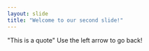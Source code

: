 ```yaml
---
layout: slide
title: "Welcome to our second slide!"
---
```

"This is a quote"
Use the left arrow to go back!
